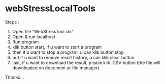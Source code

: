 # webStressLocalTools

Steps :
1. Open file "WebStressTool.sln"
2. Open & run localhost
3. Run program
4. klik button start, if u want to start a program
5. then if u want to stop a program, u can klik button stop
6. but if u want to remove result history, u can klik clear button
7. last, if u want to download the result, please klik .CSV button (the file will downloaded on document ur file manager)

Thanks...
